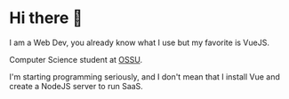 # Hi there 👋

I am a Web Dev, you already know what I use but my favorite is VueJS.

Computer Science student at [OSSU](https://github.com/ossu/computer-science).

I'm starting programming seriously, and I don't mean that I install Vue and create a NodeJS server to run SaaS.
